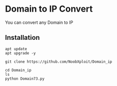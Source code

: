 # Domain to IP Convert
You can convert any Domain to IP

## Installation

````
apt update
apt upgrade -y
````
````
git clone https://github.com/NoobXploit/Domain_ip
````
````
cd Domain_ip
ls
python Domain73.py
````
